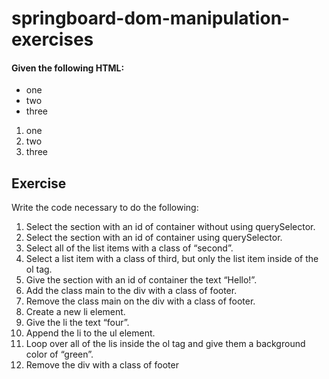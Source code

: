 # springboard-dom-manipulation-exercises

#### Given the following HTML:

<!DOCTYPE html>
<html lang="en">
<head>
    <meta charset="UTF-8">
    <title>Document</title>
</head>
<body>
    <div class="header">
    </div>
    <section id="container">
        <ul>
            <li class="first">one</li>
            <li class="second">two</li>
            <li class="third">three</li>
        </ul>
        <ol>
            <li class="first">one</li>
            <li class="second">two</li>
            <li class="third">three</li>
        </ol>
    </section>
    <div class="footer">
    </div>
</body>
</html> 



<h2>Exercise</h2>
          <p>Write the code necessary to do the following:</p>
          <ol class="arabic simple">
            <li>
              Select the section with an id of container without using
              querySelector.
            </li>
            <li>
              Select the section with an id of container using querySelector.
            </li>
            <li>Select all of the list items with a class of “second”.</li>
            <li>
              Select a list item with a class of third, but only the list item
              inside of the ol tag.
            </li>
            <li>Give the section with an id of container the text “Hello!”.</li>
            <li>Add the class main to the div with a class of footer.</li>
            <li>Remove the class main on the div with a class of footer.</li>
            <li>Create a new li element.</li>
            <li>Give the li the text “four”.</li>
            <li>Append the li to the ul element.</li>
            <li>
              Loop over all of the lis inside the ol tag and give them a
              background color of “green”.
            </li>
            <li>Remove the div with a class of footer</li>
          </ol>
   
